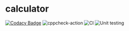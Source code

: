 # calculator
[![Codacy Badge](https://api.codacy.com/project/badge/Grade/2abeda646f1249b8990d1893fe1dfc19)](https://app.codacy.com/manual/99002551/calculator?utm_source=github.com&utm_medium=referral&utm_content=99002551/calculator&utm_campaign=Badge_Grade_Dashboard)
![cppcheck-action](https://github.com/99002551/calculator/workflows/cppcheck-action/badge.svg?branch=master)
![CI](https://github.com/99002551/calculator/workflows/CI/badge.svg?branch=master)
![Unit testing](https://github.com/99002551/calculator/workflows/Unit%20testing/badge.svg?branch=master)

